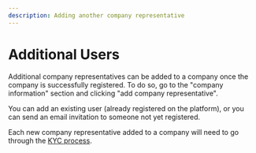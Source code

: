 ```yaml
---
description: Adding another company representative
---
```


# Additional Users

Additional company representatives can be added to a company once the company is successfully registered. To do so, go to the "company information" section and clicking "add company representative".

You can add an existing user (already registered on the platform), or you can send an email invitation to someone not yet registered.

Each new company representative added to a company will need to go through the [KYC process](user-identification.md).
